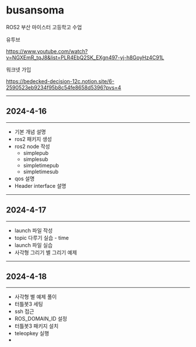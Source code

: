 # busansoma
ROS2 부산 마이스터 고등학고 수업


유투브

https://www.youtube.com/watch?v=NGXEmR_tqJ8&list=PLR4EbQ2SK_EXgn497-yj-h8GoyHz4C91L

워크넷 가입

https://bedecked-decision-12c.notion.site/6-2590523eb9234f95b8c54fe8658d5396?pvs=4


---
## 2024-4-16
---

- 기본 개념 설명
- ros2 패키지 생성
- ros2 node 작성
  - simplepub
  - simplesub
  - simpletimepub
  - simpletimesub
- qos 설명
- Header interface 설명
  
---
## 2024-4-17
---

- launch 파일 작성
- topic 다루기 실습 - time
- launch 파일 실습
- 사각형 그리기 별 그리기 예제

---
## 2024-4-18
---

- 사각형 별 예제 풀이
- 터틀봇3 세팅
- ssh 접근
- ROS_DOMAIN_ID 설정
- 터틀봇3 패키지 설치
- teleopkey 실행
- 